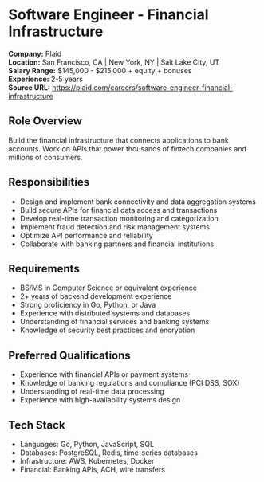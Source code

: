 # Software Engineer - Financial Infrastructure

**Company:** Plaid  
**Location:** San Francisco, CA | New York, NY | Salt Lake City, UT  
**Salary Range:** $145,000 - $215,000 + equity + bonuses  
**Experience:** 2-5 years  
**Source URL:** https://plaid.com/careers/software-engineer-financial-infrastructure

## Role Overview
Build the financial infrastructure that connects applications to bank accounts. Work on APIs that power thousands of fintech companies and millions of consumers.

## Responsibilities
- Design and implement bank connectivity and data aggregation systems
- Build secure APIs for financial data access and transactions
- Develop real-time transaction monitoring and categorization
- Implement fraud detection and risk management systems
- Optimize API performance and reliability
- Collaborate with banking partners and financial institutions

## Requirements
- BS/MS in Computer Science or equivalent experience
- 2+ years of backend development experience
- Strong proficiency in Go, Python, or Java
- Experience with distributed systems and databases
- Understanding of financial services and banking systems
- Knowledge of security best practices and encryption

## Preferred Qualifications
- Experience with financial APIs or payment systems
- Knowledge of banking regulations and compliance (PCI DSS, SOX)
- Understanding of real-time data processing
- Experience with high-availability systems design

## Tech Stack
- Languages: Go, Python, JavaScript, SQL
- Databases: PostgreSQL, Redis, time-series databases
- Infrastructure: AWS, Kubernetes, Docker
- Financial: Banking APIs, ACH, wire transfers